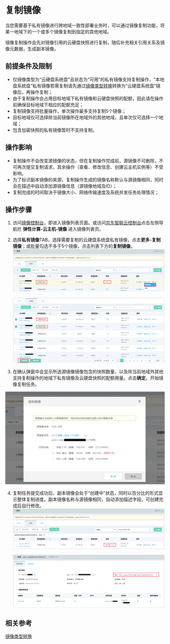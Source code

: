 # 复制镜像
当您需要基于私有镜像进行跨地域一致性部署业务时，可以通过镜像复制功能，将某一地域下的一个或多个镜像复制到指定的其他地域。

镜像复制操作会先对镜像引用的云硬盘快照进行复制，随后补充相关引用关系及镜像元数据，生成副本镜像。

## 前提条件及限制
* 仅镜像类型为“云硬盘系统盘”且状态为“可用”的私有镜像支持复制操作，“本地盘系统盘”私有镜像若需复制请先通过[镜像类型转换](Convert-Image.md)转换为“云硬盘系统盘”镜像后，再操作复制；
* 由于复制操作会占用目标地域下私有镜像和云硬盘快照的配额，因此请在操作前确保目标地域下相应的配额充足；
* 复制镜像支持批量操作，单次操作最多支持复制5个镜像；
* 目标地域仅可选择除当前镜像所在地域外的其他地域，且单次仅可选择一个地域；
* 包含加密快照的私有镜像暂时不支持复制。
		
## 操作影响
* 复制操作不会改变源镜像的状态，但在复制操作完成前，源镜像不可删除，不可再次提交复制请求，其余操作（查看、修改信息、创建云主机实例等）不受影响。
* 为了标识副本镜像的来源，复制操作生成的镜像名称默认与源镜像相同，同时会在描述中自动添加源镜像信息（源镜像地域及ID）；
* 复制完成的时间取决于镜像大小、网络传输速度及系统并发任务处理情况；

## 操作步骤
1. 访问[镜像控制台][1]，即进入镜像列表页面。或访问[京东智联云控制台][2]点击左侧导航栏 **弹性计算-云主机-镜像** 进入镜像列表页。
2. 选择**私有镜像**TAB，选择需要复制的云硬盘系统盘私有镜像，点击**更多-复制镜像**；或批量勾选不多于5个镜像，点击列表下方的**复制镜像**。
   ![](../../../../../image/vm/Operation-Guide-Image-copy1a.png)

   ![](../../../../../image/vm/Operation-Guide-Image-copy2a.png)

3. 在确认弹窗中会显示所选源镜像镜像包含的快照数量，以及除当前地域外其他支持复制操作的地域下私有镜像及云硬盘快照的配额用量。点击**确定**，开始镜像复制任务。
<div align="center">
<img src="../../../../../image/vm/Operation-Guide-Image-copy3a.png" width="700">
</div>

4. 复制任务提交成功后，副本镜像会处于“创建中”状态，同时以百分比的形式显示整体复制进度。副本镜像名称与源镜像相同，自动添加描述字段，可创建完成后自行修改。
   ![](../../../../../image/vm/Operation-Guide-Image-copy4a.png)
 
   ![](../../../../../image/vm/Operation-Guide-Image-copy5a.png)
 
 
 
## 相关参考
 
[镜像类型转换](Convert-Image.md)


  [1]: https://cns-console.jdcloud.com/host/image/list
  [2]: https://console.jdcloud.com

